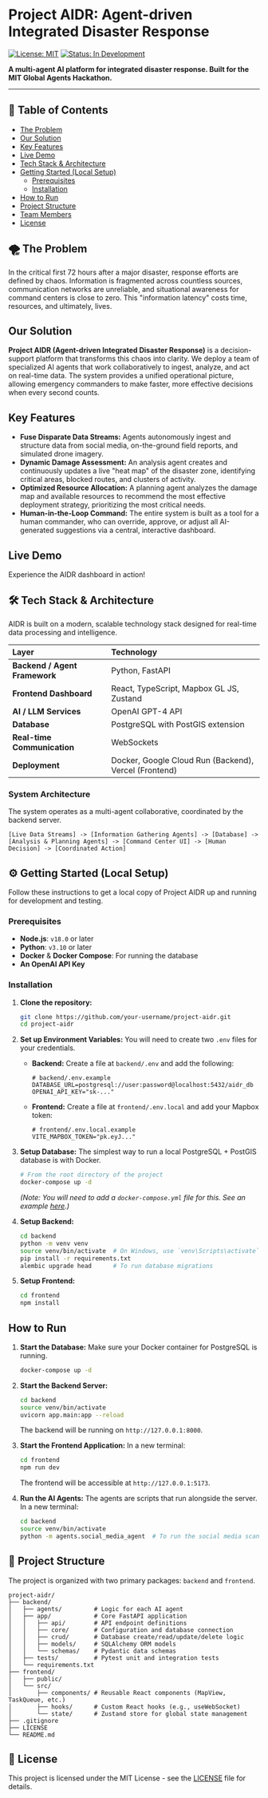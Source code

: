 # Project AIDR: Agent-driven Integrated Disaster Response

[![License: MIT](https://img.shields.io/badge/License-MIT-yellow.svg)](https://opensource.org/licenses/MIT)
[![Status: In Development](https://img.shields.io/badge/status-in_development-orange.svg)](https://github.com/your-username/project-aidr)

**A multi-agent AI platform for integrated disaster response. Built for the MIT Global Agents Hackathon.**


---

## 📖 Table of Contents

- [The Problem](#-the-problem)
- [Our Solution](#-our-solution)
- [Key Features](#-key-features)
- [Live Demo](#-live-demo)
- [Tech Stack & Architecture](#️-tech-stack--architecture)
- [Getting Started (Local Setup)](#️-getting-started-local-setup)
  - [Prerequisites](#prerequisites)
  - [Installation](#installation)
- [How to Run](#️-how-to-run)
- [Project Structure](#-project-structure)
- [Team Members](#-team-members)
- [License](#-license)

## 🌪 The Problem

In the critical first 72 hours after a major disaster, response efforts are defined by chaos. Information is fragmented across countless sources, communication networks are unreliable, and situational awareness for command centers is close to zero. This "information latency" costs time, resources, and ultimately, lives.

##  Our Solution

**Project AIDR (Agent-driven Integrated Disaster Response)** is a decision-support platform that transforms this chaos into clarity. We deploy a team of specialized AI agents that work collaboratively to ingest, analyze, and act on real-time data. The system provides a unified operational picture, allowing emergency commanders to make faster, more effective decisions when every second counts.

##  Key Features

- **Fuse Disparate Data Streams:** Agents autonomously ingest and structure data from social media, on-the-ground field reports, and simulated drone imagery.
- **Dynamic Damage Assessment:** An analysis agent creates and continuously updates a live "heat map" of the disaster zone, identifying critical areas, blocked routes, and clusters of activity.
- **Optimized Resource Allocation:** A planning agent analyzes the damage map and available resources to recommend the most effective deployment strategy, prioritizing the most critical needs.
- **Human-in-the-Loop Command:** The entire system is built as a tool for a human commander, who can override, approve, or adjust all AI-generated suggestions via a central, interactive dashboard.

##  Live Demo

Experience the AIDR dashboard in action!


## 🛠️ Tech Stack & Architecture

AIDR is built on a modern, scalable technology stack designed for real-time data processing and intelligence.

| Layer | Technology |
| :--- | :--- |
| **Backend / Agent Framework** | Python, FastAPI |
| **Frontend Dashboard** | React, TypeScript, Mapbox GL JS, Zustand |
| **AI / LLM Services**| OpenAI GPT-4 API |
| **Database** | PostgreSQL with PostGIS extension |
| **Real-time Communication** | WebSockets |
| **Deployment** | Docker, Google Cloud Run (Backend), Vercel (Frontend) |

### System Architecture

The system operates as a multi-agent collaborative, coordinated by the backend server.

`[Live Data Streams] -> [Information Gathering Agents] -> [Database] -> [Analysis & Planning Agents] -> [Command Center UI] -> [Human Decision] -> [Coordinated Action]`

## ⚙️ Getting Started (Local Setup)

Follow these instructions to get a local copy of Project AIDR up and running for development and testing.

### Prerequisites

- **Node.js**: `v18.0` or later
- **Python**: `v3.10` or later
- **Docker** & **Docker Compose**: For running the database
- **An OpenAI API Key**

### Installation

1.  **Clone the repository:**
    ```sh
    git clone https://github.com/your-username/project-aidr.git
    cd project-aidr
    ```

2.  **Set up Environment Variables:**
    You will need to create two `.env` files for your credentials.

    *   **Backend:** Create a file at `backend/.env` and add the following:
        ```env
        # backend/.env.example
        DATABASE_URL=postgresql://user:password@localhost:5432/aidr_db
        OPENAI_API_KEY="sk-..."
        ```
    *   **Frontend:** Create a file at `frontend/.env.local` and add your Mapbox token:
        ```env
        # frontend/.env.local.example
        VITE_MAPBOX_TOKEN="pk.eyJ..."
        ```

3.  **Setup Database:**
    The simplest way to run a local PostgreSQL + PostGIS database is with Docker.
    ```sh
    # From the root directory of the project
    docker-compose up -d
    ```
    *(Note: You will need to add a `docker-compose.yml` file for this. See an example [here](https://hub.docker.com/r/postgis/postgis/).)*

4.  **Setup Backend:**
    ```sh
    cd backend
    python -m venv venv
    source venv/bin/activate  # On Windows, use `venv\Scripts\activate`
    pip install -r requirements.txt
    alembic upgrade head      # To run database migrations
    ```

5.  **Setup Frontend:**
    ```sh
    cd frontend
    npm install
    ```

##  How to Run

1.  **Start the Database:** Make sure your Docker container for PostgreSQL is running.
    ```sh
    docker-compose up -d
    ```

2.  **Start the Backend Server:**
    ```sh
    cd backend
    source venv/bin/activate
    uvicorn app.main:app --reload
    ```
    The backend will be running on `http://127.0.0.1:8000`.

3.  **Start the Frontend Application:**
    In a new terminal:
    ```sh
    cd frontend
    npm run dev
    ```
    The frontend will be accessible at `http://127.0.0.1:5173`.

4.  **Run the AI Agents:**
    The agents are scripts that run alongside the server. In a new terminal:
    ```sh
    cd backend
    source venv/bin/activate
    python -m agents.social_media_agent  # To run the social media scan
    ```

## 📂 Project Structure

The project is organized with two primary packages: `backend` and `frontend`.

```
project-aidr/
├── backend/
│   ├── agents/         # Logic for each AI agent
│   ├── app/            # Core FastAPI application
│   │   ├── api/        # API endpoint definitions
│   │   ├── core/       # Configuration and database connection
│   │   ├── crud/       # Database create/read/update/delete logic
│   │   ├── models/     # SQLAlchemy ORM models
│   │   └── schemas/    # Pydantic data schemas
│   ├── tests/          # Pytest unit and integration tests
│   └── requirements.txt
├── frontend/
│   ├── public/
│   └── src/
│       ├── components/ # Reusable React components (MapView, TaskQueue, etc.)
│       ├── hooks/      # Custom React hooks (e.g., useWebSocket)
│       └── state/      # Zustand store for global state management
├── .gitignore
├── LICENSE
└── README.md
```


## 📜 License

This project is licensed under the MIT License - see the [LICENSE](LICENSE) file for details.

